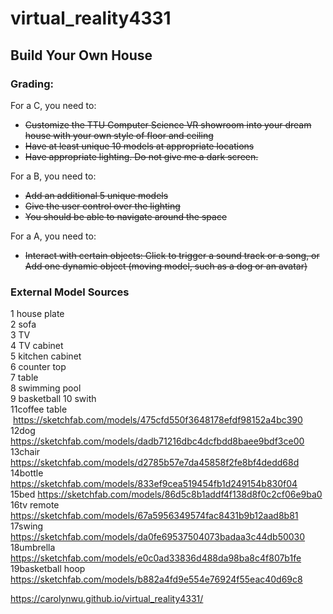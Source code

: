 # virtual_reality4331

## Build Your Own House

### **Grading:**  
For a C, you need to:
* ~~Customize the TTU Computer Science VR showroom into your dream house with your own style of floor and ceiling~~
* ~~Have at least unique 10 models at appropriate locations~~
* ~~Have appropriate lighting. Do not give me a dark screen.~~

For a B, you need to:
* ~~Add an additional 5 unique models~~
* ~~Give the user control over the lighting~~
* ~~You should be able to navigate around the space~~

For a A, you need to:
* ~~Interact with certain objects: Click to trigger a sound track or a song, or
Add one dynamic object (moving model, such as a dog or an avatar)~~


### **External Model Sources**
1 house plate  
2 sofa  
3 TV  
4 TV cabinet  
5 kitchen cabinet  
6 counter top  
7 table  
8 swimming pool  
9 basketball 
10 swith  
11coffee table  https://sketchfab.com/models/475cfd550f3648178efdf98152a4bc390  
12dog  https://sketchfab.com/models/dadb71216dbc4dcfbdd8baee9bdf3ce00   
13chair https://sketchfab.com/models/d2785b57e7da45858f2fe8bf4dedd68d            
14bottle https://sketchfab.com/models/833ef9cea519454fb1d249154b830f04      
15bed  https://sketchfab.com/models/86d5c8b1addf4f138d8f0c2cf06e9ba0  
16tv remote https://sketchfab.com/models/67a5956349574fac8431b9b12aad8b81      
17swing  https://sketchfab.com/models/da0fe69537504073badaa3c44db50030   
18umbrella  https://sketchfab.com/models/e0c0ad33836d488da98ba8c4f807b1fe      
19basketball hoop  https://sketchfab.com/models/b882a4fd9e554e76924f55eac40d69c8 


https://carolynwu.github.io/virtual_reality4331/
